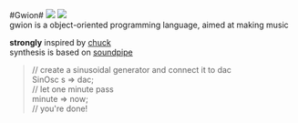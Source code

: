 #Gwion#
![](http://b.repl.ca/v1/version-pre--alpha-orange.png) ![](http://b.repl.ca/v1/language-C--alpha-green.png)  
gwion is a object-oriented programming language, aimed at making music

**strongly** inspired by [chuck](http://chuck.stanford.edu/)  
synthesis is based on [soundpipe](http://paulbatchelor.github.io/proj/soundpipe.html)

> // create a sinusoidal generator and connect it to dac  
> SinOsc s => dac;  
> // let one minute pass  
> minute => now;  
> // you're done!
